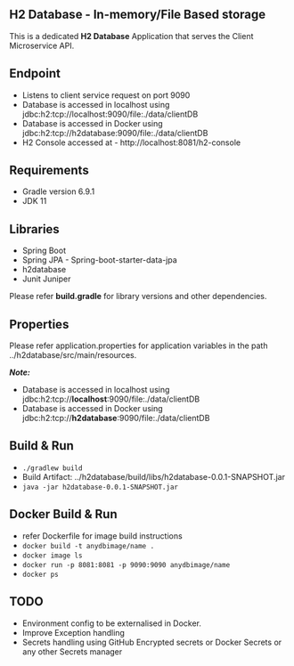 H2 Database - In-memory/File Based storage
------------------
This is a dedicated **H2 Database** Application that serves the Client Microservice API.

Endpoint
------------------
* Listens to client service request on port 9090
* Database is accessed in localhost using jdbc:h2:tcp://localhost:9090/file:./data/clientDB 
* Database is accessed in Docker using jdbc:h2:tcp://h2database:9090/file:./data/clientDB
* H2 Console accessed at - http://localhost:8081/h2-console

Requirements
------------------
* Gradle version 6.9.1
* JDK 11

Libraries
------------------
* Spring Boot
* Spring JPA - Spring-boot-starter-data-jpa 
* h2database
* Junit Juniper

Please refer **build.gradle**  for library versions and other dependencies.

Properties
------------------
Please refer application.properties for application variables in the path ../h2database/src/main/resources.

***Note:***
* Database is accessed in localhost using jdbc:h2:tcp://**localhost**:9090/file:./data/clientDB
* Database is accessed in Docker using jdbc:h2:tcp://**h2database**:9090/file:./data/clientDB


Build & Run
------------------
* ```./gradlew build```
* Build Artifact: ../h2database/build/libs/h2database-0.0.1-SNAPSHOT.jar
* ```java -jar h2database-0.0.1-SNAPSHOT.jar```


Docker Build & Run
------------------
* refer Dockerfile for image build instructions
* ``` docker build -t anydbimage/name . ```
* ``` docker image ls ```
* ``` docker run -p 8081:8081 -p 9090:9090 anydbimage/name ```
* ``` docker ps ```

TODO
------------------
* Environment config to be externalised in Docker.
* Improve Exception handling
* Secrets handling using GitHub Encrypted secrets or Docker Secrets or any other Secrets manager
